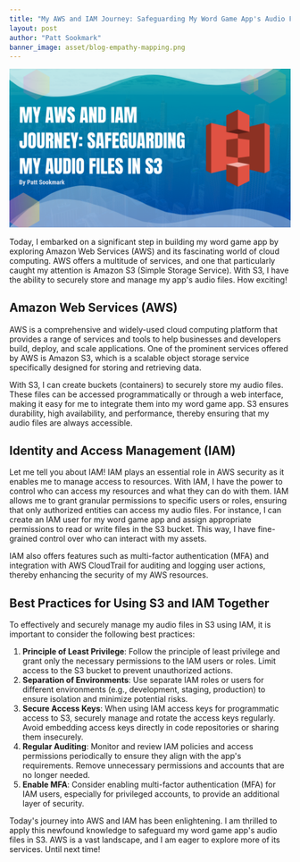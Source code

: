```yaml
---
title: "My AWS and IAM Journey: Safeguarding My Word Game App's Audio Files in S3"
layout: post
author: "Patt Sookmark"
banner_image: asset/blog-empathy-mapping.png
---
```


<img class="blog-banner" src="/asset/blog-AWS-IAM.png" alt="AWS and Banner">

Today, I embarked on a significant step in building my word game app by exploring Amazon Web Services (AWS) and its fascinating world of cloud computing. AWS offers a multitude of services, and one that particularly caught my attention is Amazon S3 (Simple Storage Service). With S3, I have the ability to securely store and manage my app's audio files. How exciting!

## **Amazon Web Services (AWS)**

AWS is a comprehensive and widely-used cloud computing platform that provides a range of services and tools to help businesses and developers build, deploy, and scale applications. One of the prominent services offered by AWS is Amazon S3, which is a scalable object storage service specifically designed for storing and retrieving data.

With S3, I can create buckets (containers) to securely store my audio files. These files can be accessed programmatically or through a web interface, making it easy for me to integrate them into my word game app. S3 ensures durability, high availability, and performance, thereby ensuring that my audio files are always accessible.

## **Identity and Access Management (IAM)**

Let me tell you about IAM! IAM plays an essential role in AWS security as it enables me to manage access to resources. With IAM, I have the power to control who can access my resources and what they can do with them. IAM allows me to grant granular permissions to specific users or roles, ensuring that only authorized entities can access my audio files. For instance, I can create an IAM user for my word game app and assign appropriate permissions to read or write files in the S3 bucket. This way, I have fine-grained control over who can interact with my assets.

IAM also offers features such as multi-factor authentication (MFA) and integration with AWS CloudTrail for auditing and logging user actions, thereby enhancing the security of my AWS resources.

## **Best Practices for Using S3 and IAM Together**

To effectively and securely manage my audio files in S3 using IAM, it is important to consider the following best practices:

1. **Principle of Least Privilege**: Follow the principle of least privilege and grant only the necessary permissions to the IAM users or roles. Limit access to the S3 bucket to prevent unauthorized actions.
2. **Separation of Environments**: Use separate IAM roles or users for different environments (e.g., development, staging, production) to ensure isolation and minimize potential risks.
3. **Secure Access Keys**: When using IAM access keys for programmatic access to S3, securely manage and rotate the access keys regularly. Avoid embedding access keys directly in code repositories or sharing them insecurely.
4. **Regular Auditing**: Monitor and review IAM policies and access permissions periodically to ensure they align with the app's requirements. Remove unnecessary permissions and accounts that are no longer needed.
5. **Enable MFA**: Consider enabling multi-factor authentication (MFA) for IAM users, especially for privileged accounts, to provide an additional layer of security.

Today's journey into AWS and IAM has been enlightening. I am thrilled to apply this newfound knowledge to safeguard my word game app's audio files in S3. AWS is a vast landscape, and I am eager to explore more of its services. Until next time!
